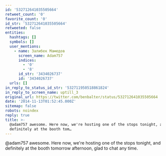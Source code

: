 ```yaml
---
id: '532712641035505664'
retweet_count: '0'
favorite_count: '0'
id_str: '532712641035505664'
retweeted: false
entities:
  hashtags: []
  symbols: []
  user_mentions:
    - name: Залибек Мамедов
      screen_name: Adam757
      indices:
        - '0'
        - '8'
      id_str: '3434026737'
      id: '3434026737'
  urls: []
in_reply_to_status_id_str: '532711950518861824'
in_reply_to_screen_name: uptill_3
original_url: https://twitter.com/benbalter/status/532712641035505664
date: '2014-11-13T01:52:45.000Z'
sitemap: false
robots: noindex
reply: true
title: >-
  @adam757 awesome. Here now, we're hosting one of the stops tonight, and 
  definitely at the booth tom…
---
```


@adam757 awesome. Here now, we're hosting one of the stops tonight, and  definitely at the booth tomorrow afternoon, glad to chat any time.